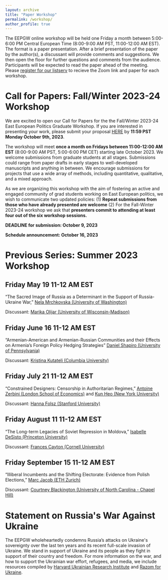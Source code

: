 ```yaml
---
layout: archive
title: "Paper Workshop"
permalink: /workshop/
author_profile: true
---
```


The EEPGW online workshop will be held one Friday a month between 5:00-6:00 PM Central European Time (8:00-9:00 AM PST, 11:00-12:00 AM EST). The format is a paper presentation. After a brief presentation of the paper by the author(s), a discussant will provide comments and suggestions. We then open the floor for further questions and comments from the audience. Participants will be expected to read the paper ahead of the meeting.  Please [register for our listserv](http://eepurl.com/inB3N-/) to recieve the Zoom link and paper for each workshop.

# Call for Papers: Fall/Winter 2023-24 Workshop
We are excited to open our Call for Papers for the the Fall/Winter 2023-24 East European Politics Graduate Workshop. If you are interested in presenting your work, please submit your proposal [HERE](https://forms.gle/qJDj8Ddz8Jz4kEF46) by **11:59 PST Monday October 9th, 2023**. 

The workshop will meet **once a month on Fridays between 11:00-12:00 AM EST** (8:00-9:00 AM PST, 5:00-6:00 PM CET) starting late October 2023. We welcome submissions from graduate students at all stages. Submissions could range from paper drafts in early stages to well-developed manuscripts and anything in between. We encourage submissions for projects that use a wide array of methods, including quantitative, qualitative, and a mixed approach.

As we are organizing this workshop with the aim of fostering an active and engaged community of grad students working on East European politics, we wish to communicate two updated policies:
 (1) **Repeat submissions from those who have already presented are welcome**
 (2) For the Fall-Winter 2023-24 workshop we ask that **presenters commit to attending at least four out of the six workshop sessions.** 

**DEADLINE for submission: October 9, 2023**

**Schedule announcement: October 16, 2023**

# Previous Series: Summer 2023 Workshop 
## Friday May 19 11-12 AM EST 
“The Sacred Image of Russia as a Determinant in the Support of Russia-Ukraine War,” [Nela Mrchkovska (University of Washington)](https://www.polisci.washington.edu/people/nela-mrchkovska)

Discussant: [Marika Olijar (University of Wisconsin-Madison)](https://polisci.wisc.edu/staff/olijar-marika/)

## Friday June 16 11-12 AM EST
“Armenian-American and Armenian-Russian Communities and their Effects on Armenia’s Foreign Policy Hedging Strategies” [Daniel Shapiro (University of Pennsylvania)](https://live-sas-www-polisci.pantheon.sas.upenn.edu/people/daniel-shapiro)

Discussant: [Kristina Kutateli (Columbia University)](https://polisci.columbia.edu/content/kristina-kutateli)

## Friday July 21 11-12 AM EST

“Constrained Designers: Censorship in Authoritarian Regimes,” [Antoine Zerbini (London School of Economics)](https://www.antoinezerbini.com/) and [Kun Heo (New York University)](https://as.nyu.edu/departments/politics/directory/PhDStudents.html)

Discussant: [Hanna Folsz (Stanford University)](https://politicalscience.stanford.edu/people/hanna-folsz) 

## Friday August 11 11-12 AM EST

“The Long-term Legacies of Soviet Repression in Moldova,” [Isabelle DeSisto (Princeton University)](https://isabelledesisto.com/)

Discussant: [Frances Cayton (Cornell University)](https://government.cornell.edu/frances-cayton)

## Friday September 15 11-12 AM EST

“Illiberal Incumbents and the Shifting Electorate: Evidence from Polish Elections,” [Marc Jacob (ETH Zurich)](https://www.marc-s-jacob.com/)

Discussant: [Courtney Blackington (University of North Carolina - Chapel Hill)](https://courtneyblackington.wordpress.com/)

# Statement on Russia's War Against Ukraine
The EEPGW wholeheartedly condemns Russia’s attacks on Ukraine's sovereignty over the last ten years and its recent full-scale invasion of Ukraine. We stand in support of Ukraine and its people as they fight in support of their country and freedom. For more information on the war, and how to support the Ukrainian war effort, refugees, and media, we include resources compiled by [Harvard Ukrainian Research Institute](https://huri.harvard.edu/russia-ukraine-war) and [Razom for Ukraine](https://www.razomforukraine.org/).
